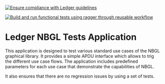 [![Ensure compliance with Ledger guidelines](https://github.com/LedgerHQ/app-nbgl-tests/actions/workflows/guidelines_enforcer.yml/badge.svg)](https://github.com/LedgerHQ/app-nbgl-tests/actions/workflows/guidelines_enforcer.yml)

[![Build and run functional tests using ragger through reusable workflow](https://github.com/LedgerHQ/app-nbgl-tests/actions/workflows/build_and_functional_tests.yml/badge.svg?branch=master)](https://github.com/LedgerHQ/app-nbgl-tests/actions/workflows/build_and_functional_tests.yml)

# Ledger NBGL Tests Application

This application is designed to test various standard use cases of the NBGL graphical library.
It provides a simple APDU interface which allows to trig the different use case flows.
The application includes predefined parameters for each use case that demonstrate the capabilities of NBGL.

It also ensures that there are no regression issues by using a set of tests.
